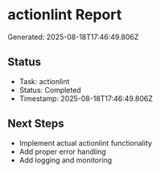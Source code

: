 # actionlint Report

Generated: 2025-08-18T17:46:49.806Z

## Status
- Task: actionlint
- Status: Completed
- Timestamp: 2025-08-18T17:46:49.806Z

## Next Steps
- Implement actual actionlint functionality
- Add proper error handling
- Add logging and monitoring
